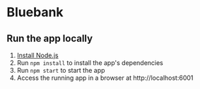 # Bluebank


## Run the app locally

1. [Install Node.js][]
2. Run `npm install` to install the app's dependencies
3. Run `npm start` to start the app
4. Access the running app in a browser at http://localhost:6001

[Install Node.js]: https://nodejs.org/en/download/
